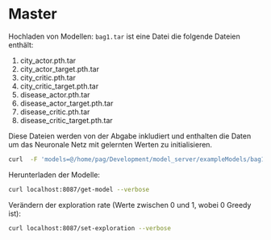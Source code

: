 # Master

Hochladen von Modellen:
```bag1.tar``` ist eine Datei die folgende Dateien enthält:

1. city_actor.pth.tar
2. city_actor_target.pth.tar
3. city_critic.pth.tar
4. city_critic_target.pth.tar
5. disease_actor.pth.tar
6. disease_actor_target.pth.tar
7. disease_critic.pth.tar
8. disease_critic_target.pth.tar

Diese Dateien werden von der Abgabe inkludiert und enthalten die Daten um das Neuronale Netz mit gelernten Werten zu initialisieren.

```bash
curl  -F 'models=@/home/pag/Development/model_server/exampleModels/bag1.tar' localhost:8087/models --verbose -H "Authorization: Basic 11843e47-3e1b-45ba-9d09-2d154bb9a73l"
```

Herunterladen der Modelle:
```bash
curl localhost:8087/get-model --verbose
```

Verändern der exploration rate (Werte zwischen 0 und 1, wobei 0 Greedy ist):
```bash
curl localhost:8087/set-exploration --verbose
```
